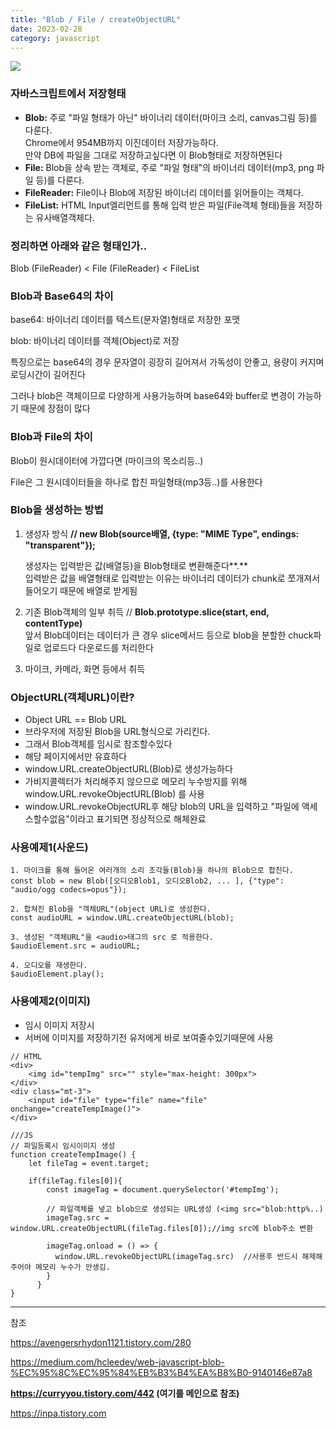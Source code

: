 ```yaml
---
title: "Blob / File / createObjectURL"
date: 2023-02-28
category: javascript
---
```


![](/storage/20230305151028156877.jpg)

### 자바스크립트에서 저장형태

* **Blob:** 주로 "파일 형태가 아닌" 바이너리 데이터(마이크 소리, canvas그림 등)를 다룬다.  
  Chrome에서 954MB까지 이진데이터 저장가능하다.  
  만약 DB에 파일을 그대로 저장하고싶다면 이 Blob형태로 저장하면된다
* **File:** Blob을 상속 받는 객체로, 주로 "파일 형태"의 바이너리 데이터(mp3, png 파일 등)를 다룬다.
* **FileReader:** File이나 Blob에 저장된 바이너리 데이터를 읽어들이는 객체다.
* **FileList:** HTML Input엘리먼트를 통해 입력 받은 파일(File객체 형태)들을 저장하는 유사배열객체다.

### 정리하면 아래와 같은 형태인가..

Blob (FileReader) < File (FileReader) < FileList

### Blob과 Base64의 차이

base64: 바이너리 데이터를 텍스트(문자열)형태로 저장한 포맷

blob: 바이너리 데이터를 객체(Object)로 저장

특징으로는 base64의 경우 문자열이 굉장히 길어져서 가독성이 안좋고, 용량이 커지며 로딩시간이 길어진다

그러나 blob은 객체이므로 다양하게 사용가능하며 base64와 buffer로 변경이 가능하기 때문에 장점이 많다

### Blob과 File의 차이

Blob이 원시데이터에 가깝다면 (마이크의 목소리등..)

File은 그 원시데이터들을 하나로 합친 파일형태(mp3등..)를 사용한다

### Blob을 생성하는 방법

1. 생성자 방식 **// new Blob(source배열, {type: "MIME Type", endings: "transparent"});**

   생성자는 입력받은 값(배열등)을 Blob형태로 변환해준다**.**  
   입력받은 값을 배열형태로 입력받는 이유는 바이너리 데이터가 chunk로 쪼개져서 들어오기 때문에 배열로 받게됨
2. 기존 Blob객체의 일부 취득 // **Blob.prototype.slice(start, end, contentType)**  
   앞서 Blob데이터는 데이터가 큰 경우 slice메서드 등으로 blob을 분할한 chuck파일로 업로드다 다운로드를 처리한다
3. 마이크, 카메라, 화면 등에서 취득

### ObjectURL(객체URL)이란?

* Object URL == Blob URL
* 브라우저에 저장된 Blob을 URL형식으로 가리킨다.
* 그래서 Blob객체를 임시로 참조할수있다
* 해당 페이지에서만 유효하다
* window.URL.createObjectURL(Blob)로 생성가능하다
* 가비지콜렉터가 처리해주지 않으므로 메모리 누수방지를 위해 window.URL.revokeObjectURL(Blob) 를 사용
* window.URL.revokeObjectURL후 해당 blob의 URL을 입력하고 "파일에 액세스할수없음"이라고 표기되면 정상적으로 해체완료

### 사용예제1(사운드)

```
1. 마이크를 통해 들어온 여러개의 소리 조각들(Blob)을 하나의 Blob으로 합친다.
const blob = new Blob([오디오Blob1, 오디오Blob2, ... ], {"type": "audio/ogg codecs=opus"});
 
2. 합쳐진 Blob을 "객체URL"(object URL)로 생성한다.
const audioURL = window.URL.createObjectURL(blob);
 
3. 생성된 "객체URL"을 <audio>태그의 src 로 적용한다.
$audioElement.src = audioURL;
 
4. 오디오를 재생한다.
$audioElement.play();
```

### 사용예제2(이미지)

* 임시 이미지 저장시
* 서버에 이미지를 저장하기전 유저에게 바로 보여줄수있기때문에 사용

```
// HTML
<div>
    <img id="tempImg" src="" style="max-height: 300px">
</div>
<div class="mt-3">
    <input id="file" type="file" name="file" onchange="createTempImage()">
</div>

///JS 
// 파일등록시 임시이미지 생성
function createTempImage() {
    let fileTag = event.target;

    if(fileTag.files[0]){
        const imageTag = document.querySelector('#tempImg');

        // 파일객체를 넣고 blob으로 생성되는 URL생성 (<img src="blob:http%..)
        imageTag.src = window.URL.createObjectURL(fileTag.files[0]);//img src에 blob주소 변환

        imageTag.onload = () => {
          window.URL.revokeObjectURL(imageTag.src)  //사용후 반드시 해제해주어야 메모리 누수가 안생김.
        }
      }
}
```

---

참조

https://avengersrhydon1121.tistory.com/280

https://medium.com/hcleedev/web-javascript-blob-%EC%95%8C%EC%95%84%EB%B3%B4%EA%B8%B0-9140146e87a8

**https://curryyou.tistory.com/442 (여기를 메인으로 참조)**

https://inpa.tistory.com
